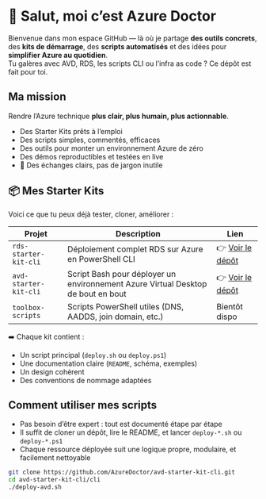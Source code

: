 # 👋 Salut, moi c’est Azure Doctor

Bienvenue dans mon espace GitHub — là où je partage **des outils concrets**, des **kits de démarrage**, des **scripts automatisés** et des idées pour **simplifier Azure au quotidien**.  
Tu galères avec AVD, RDS, les scripts CLI ou l’infra as code ? Ce dépôt est fait pour toi.



##  Ma mission

Rendre l’Azure technique **plus clair, plus humain, plus actionnable**.

-  Des Starter Kits prêts à l’emploi
-  Des scripts simples, commentés, efficaces
-  Des outils pour monter un environnement Azure de zéro
-  Des démos reproductibles et testées en live
- 💬 Des échanges clairs, pas de jargon inutile



## 📦 Mes Starter Kits

Voici ce que tu peux déjà tester, cloner, améliorer :

| Projet | Description | Lien |
|--------|-------------|------|
| `rds-starter-kit-cli` | Déploiement complet RDS sur Azure en PowerShell CLI | 👉 [Voir le dépôt](https://github.com/AzureDoctor/rds-starter-kit-cli) |
| `avd-starter-kit-cli` | Script Bash pour déployer un environnement Azure Virtual Desktop de bout en bout | 👉 [Voir le dépôt](https://github.com/AzureDoctor/avd-starter-kit-cli) |
| `toolbox-scripts` | Scripts PowerShell utiles (DNS, AADDS, join domain, etc.) |  Bientôt dispo |

➡️ Chaque kit contient :
- Un script principal (`deploy.sh` ou `deploy.ps1`)
- Une documentation claire (`README`, schéma, exemples)
- Un design cohérent
- Des conventions de nommage adaptées



##  Comment utiliser mes scripts

- Pas besoin d’être expert : tout est documenté étape par étape
- Il suffit de cloner un dépôt, lire le README, et lancer `deploy-*.sh` ou `deploy-*.ps1`
- Chaque ressource déployée suit une logique propre, modulaire, et facilement nettoyable

```bash
git clone https://github.com/AzureDoctor/avd-starter-kit-cli.git
cd avd-starter-kit-cli/cli
./deploy-avd.sh
